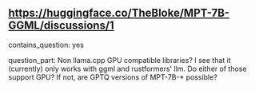 ## https://huggingface.co/TheBloke/MPT-7B-GGML/discussions/1

contains_question: yes

question_part: Non llama.cpp GPU compatible libraries? I see that it (currently) only works with ggml and rustformers' llm. Do either of those support GPU? If not, are GPTQ versions of MPT-7B-* possible?